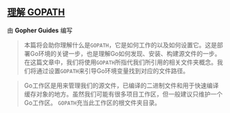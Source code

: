 ## [理解 GOPATH](https://www.digitalocean.com/community/tutorials/understanding-boolean-logic-in-go)

由 **Gopher Guides** 编写


>本篇将会助你理解什么是`GOPATH`，它是如何工作的以及如何设置它。这是部署Go环境的关键一步，也是理解Go如何发现、安装、构建源文件的一步。在这篇文章中，我们将使用`GOPATH`所指代我们所引用的相关文件夹概念。我们将通过设置`GOPATH`来引导Go环境变量找到对应的文件路径。

>Go工作区是用来管理我们的源文件，已编译的二进制文件和用于快速编译缓存对象的地方。虽然我们可能有很多项目工作区，但一般建议只维护一个Go工作区。 `GOPATH`充当此工作区的根文件夹目录。


